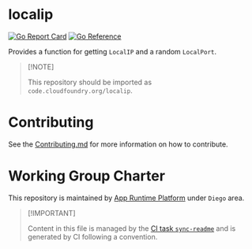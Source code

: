 # localip

[![Go Report
Card](https://goreportcard.com/badge/code.cloudfoundry.org/localip)](https://goreportcard.com/report/code.cloudfoundry.org/localip)
[![Go
Reference](https://pkg.go.dev/badge/code.cloudfoundry.org/localip.svg)](https://pkg.go.dev/code.cloudfoundry.org/localip)

Provides a function for getting `LocalIP` and a random `LocalPort`.

> \[!NOTE\]
>
> This repository should be imported as `code.cloudfoundry.org/localip`.

# Contributing

See the [Contributing.md](./.github/CONTRIBUTING.md) for more
information on how to contribute.

# Working Group Charter

This repository is maintained by [App Runtime
Platform](https://github.com/cloudfoundry/community/blob/main/toc/working-groups/app-runtime-platform.md)
under `Diego` area.

> \[!IMPORTANT\]
>
> Content in this file is managed by the [CI task
> `sync-readme`](https://github.com/cloudfoundry/wg-app-platform-runtime-ci/blob/main/shared/tasks/sync-readme/metadata.yml)
> and is generated by CI following a convention.
